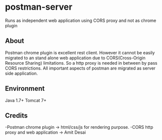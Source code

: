 # postman-server
Runs as independent web application using CORS proxy and not as chrome plugin

## About
Postman chrome plugin is excellent rest client. 
However it cannot be easily migrated to an stand alone web application due to CORS(Cross-Origin Resource Sharing) limitations.
So a http proxy is needed in between by pass CORS restrictions.
All important aspects of postman are migrated as server side application.

## Environment
Java 1.7+
Tomcat 7+

## Credits
-Postman chrome plugin -> html/css/js for rendering purpose.
-CORS http proxy and web application -> Amit Desai

